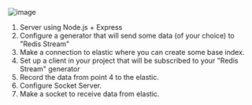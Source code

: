 ![image](https://github.com/tomaszbread/cip-training-ticket/assets/19519921/e57e3439-9df5-460e-aa48-d0038ffa5cac)

1) Server using Node.js + Express
2) Configure a generator that will send some data (of your choice) to "Redis Stream"
3) Make a connection to elastic where you can create some base index.
4) Set up a client in your project that will be subscribed to your "Redis Stream" generator
5) Record the data from point 4 to the elastic.
6) Configure Socket Server.
7) Make a socket to receive data from elastic.

